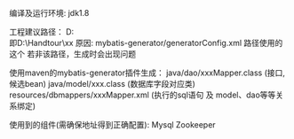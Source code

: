 编译及运行环境:
jdk1.8

工程建议路径：
D:\
即D:\Handtour\xx
原因:
mybatis-generator/generatorConfig.xml 路径使用的这个
若非该路径，生成时会出现问题


使用maven的mybatis-generator插件生成：
java/dao/xxxMapper.class  (接口,候选bean)
java/model/xxx.class (数据库字段对应类)
resources/dbmappers/xxxMapper.xml (执行的sql语句 及 model、dao等等关系绑定)

使用到的组件(需确保地址得到正确配置):
Mysql
Zookeeper




